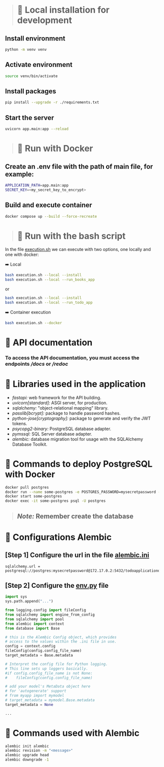 ># 🫱 Local installation for development
## Install environment
```bash
python -m venv venv
```

## Activate environment
```bash
source venv/bin/activate
```

## Install packages
```bash
pip install --upgrade -r ./requirements.txt
```

## Start the server
```bash
uvicorn app.main:app --reload
```

> # 🫱 Run with Docker

## Create an .env file with the path of main file, for example:
```bash
APPLICATION_PATH=app.main:app
SECRET_KEY=<my_secret_key_to_encrypt>
```

## Build and execute container
```bash
docker compose up --build --force-recreate
```

> # 🫱 Run with the bash script
In the file [execution.sh](./execution.sh) we can execute with two options, one locally and one with docker:

➡️ Local
```bash
bash execution.sh --local --install
bash execution.sh --local --run_books_app
```
or

```bash
bash execution.sh --local --install
bash execution.sh --local --run_todo_app
```

➡️ Container execution 
```bash
bash execution.sh --docker
```
# 🫱 API documentation
### To access the API documentation, you must access the endpoints */docs* or */redoc*

# 🫱 Libraries used in the application
* *fastapi:* web framework for the API building.
* *uvicorn[standard]:* ASGI server, for production.
* *sqlalchemy:* "object-relational mapping" library.
* *passlib[bcrypt]:* package to handle password hashes.
* *python-jose[cryptography]:* package to generate and verify the JWT tokens.
* *psycopg2-binary:* PostgreSQL database adapter.
* *pymssql:* SQL Server database adapter.
* *alembic:* database migration tool for usage with the SQLAlchemy Database Toolkit.


# 🫱 Commands to deploy PostgreSQL with Docker
```bash
docker pull postgres
docker run --name some-postgres -e POSTGRES_PASSWORD=mysecretpassword -d postgres
docker start some-postgres
docker exec -it some-postgres psql -U postgres
```
> ## *Note:* Remember create the database
# 🫱 Configurations Alembic
## [Step 1] Configure the url in the file [alembic.ini](./Alembic/alembic.ini)
```
sqlalchemy.url = postgresql://postgres:mysecretpassword@172.17.0.2:5432/todoapplicationdatabase
```
## [Step 2] Configure the [env.py](./Alembic/alembic/env.py) file
```python
import sys
sys.path.append("...")

from logging.config import fileConfig
from sqlalchemy import engine_from_config
from sqlalchemy import pool
from alembic import context
from database import Base

# this is the Alembic Config object, which provides
# access to the values within the .ini file in use.
config = context.config
fileConfig(config.config_file_name)
target_metadata = Base.metadata

# Interpret the config file for Python logging.
# This line sets up loggers basically.
#if config.config_file_name is not None:
#    fileConfig(config.config_file_name)

# add your model's MetaData object here
# for 'autogenerate' support
# from myapp import mymodel
# target_metadata = mymodel.Base.metadata
target_metadata = None

...
```

# 🫱 Commands used with Alembic
```bash
alembic init alembic
alembic revision -m "<message>"
alembic upgrade head
alembic downgrade -1
```